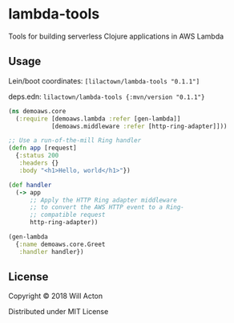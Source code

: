 # lambda-tools

Tools for building serverless Clojure applications in AWS Lambda

## Usage

Lein/boot coordinates: `[lilactown/lambda-tools "0.1.1"]`

deps.edn: `lilactown/lambda-tools {:mvn/version "0.1.1"}`

```clojure
(ns demoaws.core
  (:require [demoaws.lambda :refer [gen-lambda]]
            [demoaws.middleware :refer [http-ring-adapter]]))

;; Use a run-of-the-mill Ring handler
(defn app [request]
  {:status 200
   :headers {}
   :body "<h1>Hello, world</h1>"})

(def handler
  (-> app
      ;; Apply the HTTP Ring adapter middleware
      ;; to convert the AWS HTTP event to a Ring-
      ;; compatible request
      http-ring-adapter))

(gen-lambda
  {:name demoaws.core.Greet
   :handler handler})
```

## License

Copyright © 2018 Will Acton

Distributed under MIT License
